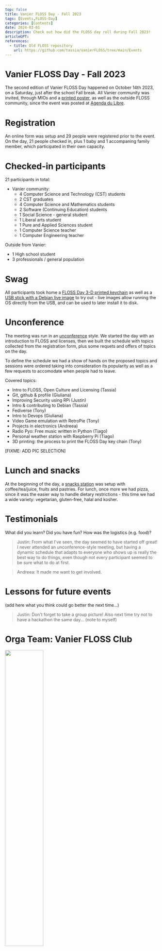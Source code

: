 ```yaml
---
top: false
title: Vanier FLOSS Day - Fall 2023
tags: [Events,FLOSS-Day]
categories: [Contents]
date: 2024-03-01
description: Check out how did the FLOSS day roll during Fall 2023! 
articleGPT: 
references:
  - title: Old FLOSS repository
    url: https://github.com/tassia/vanierFLOSS/tree/main/Events
---
```


Vanier FLOSS Day - Fall 2023
==============================

The second edition of Vanier FLOSS Day happened on October 14th 2023, on a Saturday, just after the school
Fall break. All Vanier community was invited, through MIOs and a [printed poster](flossDayPoster.png), as well as the outside
FLOSS community, since the event was posted at [Agenda du Libre](https://agendadulibre.qc.ca/events/2409).

Registration
============

An online form was setup and 29 people were registered prior to the event. On the day, 21 people
checked in, plus 1 baby and 1 accompaning family member, which participated in their own capacity. 

Checked-in participants
=======================

21 participants in total:

- Vanier community:
  - 4 Computer Science and Technology (CST) students
  - 2 CST graduates
  - 4 Computer Science and Mathematics students
  - 2 Software (Continuing Education) students
  - 1 Social Science - general student
  - 1 Liberal arts student
  - 1 Pure and Applied Sciences student
  - 1 Computer Science teacher
  - 1 Computer Engineering teacher

Outside from Vanier:
- 1 High school student
- 3 professionals / general population

Swag
====

All participants took home a [FLOSS Day 3-D printed keychain](https://github.com/tassia/vanierFLOSS/blob/main/Events/FLOSSDayF23/pictures/PXL_20231013_000557515.png) as well as a [USB stick with a Debian live image](https://github.com/tassia/vanierFLOSS/blob/main/Events/FLOSSDayF23/pictures/IMG_20231012_2226422.jpg) to try out - live images allow running the OS directly from the USB, and can be used to later install it to disk.

Unconference
============

The meeting was run in an [unconference](https://en.wikipedia.org/wiki/Unconference) style. 
We started the day with an introduction to FLOSS and licenses, then we built the schedule with
topics collected from the registration form, plus some requets and offers of topics on the day.

To define the schedule we had a show of hands on the proposed topics and sessions were ordered
taking into consideration its popularity as well as a few requests to accomodate when people
had to leave. 

Covered topics:
- Intro to FLOSS, Open Culture and Licensing (Tassia)
- Git, github & profile (Giuliana)
- Improving Security using RPi (Justin)
- Intro & contributing to Debian (Tassia)
- Fediverse (Tony)
- Intro to Devops (Giuliana)
- Video Game emulation with RetroPie (Tony)
- Projects in electronics (Andreea)
- Radio Pyo: Free music written in Python (Tiago)
- Personal weather station with Raspberry Pi (Tiago)
- 3D printing: the process to print the FLOSS Day key chain (Tony)

[FIXME: ADD PIC SELECTION]

Lunch and snacks
================

At the beginning of the day, a [snacks station](https://github.com/tassia/vanierFLOSS/blob/main/Events/FLOSSDayF23/pictures/IMG_3046.JPG) was setup with coffee/tea/juice, fruits and pastries.
For lunch, once more we had pizza, since it was the easier way to handle dietary restrictions -
this time we had a wide variety: vegetarian, gluten-free, halal and kosher. 


Testimonials
============

What did you learn? Did you have fun? How was the logistics (e.g. food)?

> Justin: From what I've seen, the day seemed to have started off great! I never attended an unconference-style meeting, but having a dynamic schedule that adapts to everyone who shows up is really the best way to do things, even though not every participant seemed to be sure what to do at first.

> Andreea: It made me want to get involved.

Lessons for future events
=========================

(add here what you think could go better the next time...)

>Justin: Don't forget to take a group picture! Also next time try not to have a hackathon the same day... (note to myself)

Orga Team: Vanier FLOSS Club
============================

<img src="https://github.com/tassia/vanierFLOSS/blob/main/Events/FLOSSDayF23/pictures/IMG_3052.JPG" width="50%" height="50%">

- Anthony Nadeau
- Giuliana Bouzon
- Tassia Araujo
- Justin Bax
- Samuel


Acknowledgement
===============

This event would not be possible without the support and participation of many, so many thanks to...

- Vanier College, STEM Center for hosting us
- Faculty of Science and Technology for providing lunch
- The Debian Project for USB stickers and snacks
- Debian contributors for Debian Bookworm live image
- All speakers for the content delivered
- All participants for coming on a sunny Saturday
- FLOSS Day orga team for the day ;-)
